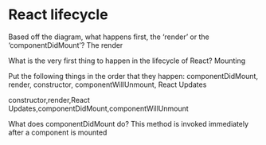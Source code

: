 # React lifecycle

Based off the diagram, what happens first, the ‘render’ or the ‘componentDidMount’?
The render 
  
What is the very first thing to happen in the lifecycle of React?
Mounting
 
Put the following things in the order that they happen: componentDidMount, render, constructor, componentWillUnmount, React Updates

constructor,render,React Updates,componentDidMount,componentWillUnmount
  
What does componentDidMount do?
This method is invoked immediately after a component is mounted